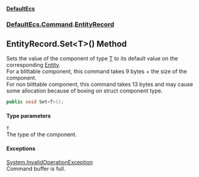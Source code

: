 #### [DefaultEcs](DefaultEcs.md 'DefaultEcs')
### [DefaultEcs.Command](DefaultEcs.md#DefaultEcs_Command 'DefaultEcs.Command').[EntityRecord](EntityRecord.md 'DefaultEcs.Command.EntityRecord')
## EntityRecord.Set&lt;T&gt;() Method
Sets the value of the component of type [T](EntityRecord_Set_T_().md#DefaultEcs_Command_EntityRecord_Set_T_()_T 'DefaultEcs.Command.EntityRecord.Set&lt;T&gt;().T') to its default value on the corresponding [Entity](Entity.md 'DefaultEcs.Entity').  
For a blittable component, this command takes 9 bytes + the size of the component.  
For non blittable component, this command takes 13 bytes and may cause some allocation because of boxing on struct component type.  
```csharp
public void Set<T>();
```
#### Type parameters
<a name='DefaultEcs_Command_EntityRecord_Set_T_()_T'></a>
`T`  
The type of the component.
  
#### Exceptions
[System.InvalidOperationException](https://docs.microsoft.com/en-us/dotnet/api/System.InvalidOperationException 'System.InvalidOperationException')  
Command buffer is full.
